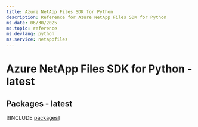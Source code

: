 ```yaml
---
title: Azure NetApp Files SDK for Python
description: Reference for Azure NetApp Files SDK for Python
ms.date: 06/30/2025
ms.topic: reference
ms.devlang: python
ms.service: netappfiles
---
```

# Azure NetApp Files SDK for Python - latest
## Packages - latest
[!INCLUDE [packages](netapp-files-index.md)]